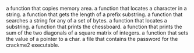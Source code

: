 a function that copies memory area.
 a function that locates a character in a string.
a function that gets the length of a prefix substring.
a function that searches a string for any of a set of bytes.
a function that locates a substring.
a function that prints the chessboard.
a function that prints the sum of the two diagonals of a square matrix of integers.
a function that sets the value of a pointer to a char.
a file that contains the password for the crackme2 executable.
